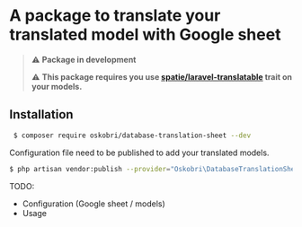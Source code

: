 
# A package to translate your translated model with Google sheet

> :warning: **Package in development**
>
> :warning: **This package requires you use [spatie/laravel-translatable](https://github.com/spatie/laravel-translatable) trait on your models.**

## Installation
```bash
 $ composer require oskobri/database-translation-sheet --dev  
```   
Configuration file need to be published to add your translated models.


```bash 
$ php artisan vendor:publish --provider="Oskobri\DatabaseTranslationSheet\DatabaseTranslationSheetServiceProvider" 
```   

TODO:
- Configuration (Google sheet / models)
- Usage
